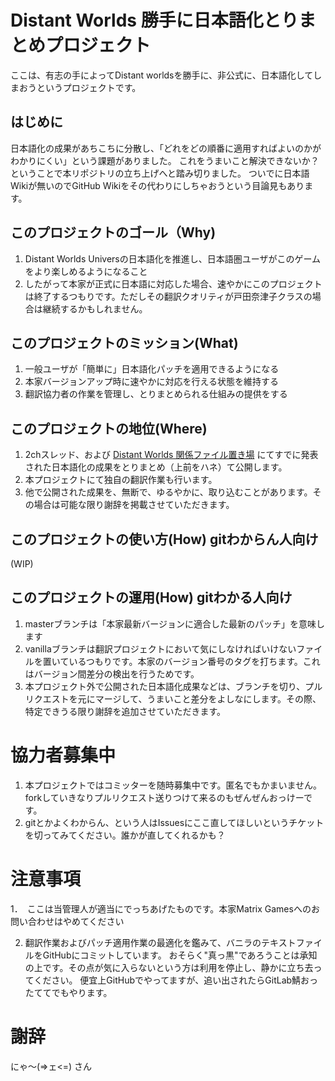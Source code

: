 # Distant Worlds 勝手に日本語化とりまとめプロジェクト

ここは、有志の手によってDistant worldsを勝手に、非公式に、日本語化してしまおうというプロジェクトです。

## はじめに

日本語化の成果があちこちに分散し、「どれをどの順番に適用すればよいのかがわかりにくい」という課題がありました。
これをうまいこと解決できないか？ということで本リポジトリの立ち上げへと踏み切りました。
ついでに日本語Wikiが無いのでGitHub Wikiをその代わりにしちゃおうという目論見もあります。

## このプロジェクトのゴール（Why)

1. Distant Worlds Universの日本語化を推進し、日本語圏ユーザがこのゲームをより楽しめるようになること
2. したがって本家が正式に日本語に対応した場合、速やかにこのプロジェクトは終了するつもりです。ただしその翻訳クオリティが戸田奈津子クラスの場合は継続するかもしれません。

## このプロジェクトのミッション(What)

1. 一般ユーザが「簡単に」日本語化パッチを適用できるようになる
2. 本家バージョンアップ時に速やかに対応を行える状態を維持する
3. 翻訳協力者の作業を管理し、とりまとめられる仕組みの提供をする

## このプロジェクトの地位(Where)

1. 2chスレッド、および [Distant Worlds 関係ファイル置き場](http://ux.getuploader.com/DistantWorlds/) にてすでに発表された日本語化の成果をとりまとめ（上前をハネ）て公開します。
2. 本プロジェクトにて独自の翻訳作業も行います。
3. 他で公開された成果を、無断で、ゆるやかに、取り込むことがあります。その場合は可能な限り謝辞を掲載させていただきます。

## このプロジェクトの使い方(How) gitわからん人向け

(WIP)

## このプロジェクトの運用(How) gitわかる人向け

1. masterブランチは「本家最新バージョンに適合した最新のパッチ」を意味します
1. vanillaブランチは翻訳プロジェクトにおいて気にしなければいけないファイルを置いているつもりです。本家のバージョン番号のタグを打ちます。これはバージョン間差分の検出を行うためです。
1. 本プロジェクト外で公開された日本語化成果などは、ブランチを切り、プルリクエストを元にマージして、うまいこと差分をよしなにします。その際、特定できうる限り謝辞を追加させていただきます。

# 協力者募集中

1. 本プロジェクトではコミッターを随時募集中です。匿名でもかまいません。forkしていきなりプルリクエスト送りつけて来るのもぜんぜんおっけーです。
2. gitとかよくわからん、という人はIssuesにここ直してほしいというチケットを切ってみてください。誰かが直してくれるかも？

# 注意事項

1．　ここは当管理人が適当にでっちあげたものです。本家Matrix Gamesへのお問い合わせはやめてください

2. 翻訳作業およびパッチ適用作業の最適化を鑑みて、バニラのテキストファイルをGitHubにコミットしています。
 おそらく"真っ黒"であろうことは承知の上です。その点が気に入らないという方は利用を停止し、静かに立ち去ってください。
 便宜上GitHubでやってますが、追い出されたらGitLab鯖おったててでもやります。

# 謝辞

にゃ～(=>ェ<=) さん